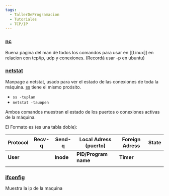 ```yaml
---
tags:
  - TallerDeProgramacion
  - Tutoriales
  - TCP/IP
---
```

### [nc](https://linux.die.net/man/1/nc)

Buena pagina del man de todos los comandos para usar en [[Linux]] en relacion con tcp/ip, udp y conexiones. (Recordá usar -p en ubuntu)


### [netstat](https://linux.die.net/man/8/netstat)

Manpage a netstat, usado para ver el estado de las conexiones de toda la máquina. [ss](https://man7.org/linux/man-pages/man8/ss.8.html) tiene el mismo proósito.

- ``ss -tuplan``
- ``netstat -tauopen``

Ambos comandos muestran el estado de los puertos o conexiones activas de la máquina.

El Formato es (es una tabla doble):

| Protocol | Recv-q | Send-q    | Local Adress (puerto) | Foreign Adress | State |
| -------- | ------ | --------- | --------------------- | -------------- | ----- |
| **User** |        | **Inode** | **PID/Program name**  | **Timer**          |       |
|          |        |           |                       |                |       |


### [ifconfig](https://phoenixnap.com/kb/nc-command)

Muestra la ip de la maquina